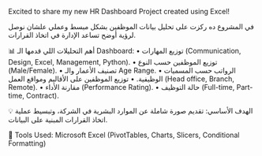 Excited to share my new HR Dashboard Project created using Excel!

في المشروع ده ركزت على تحليل بيانات الموظفين بشكل مبسط وعملي علشان نوصل لرؤية أوضح تساعد الإدارة في اتخاذ القرارات.

📊 أهم التحليلات اللي قدمها الـ Dashboard:
 • توزيع المهارات (Communication, Design, Excel, Management, Python).
 • توزيع الموظفين حسب النوع (Male/Female).
 • تصنيف الأعمار والـ Age Range.
 • الرواتب حسب المسميات الوظيفية.
 • توزيع الموظفين على الأقاليم ومواقع العمل (Head office, Branch, Remote).
 • مقارنة الأداء (Performance Rating).
 • حالة التوظيف (Full-time, Part-time, Contract).

💡 الهدف الأساسي:
تقديم صورة شاملة عن الموارد البشرية في الشركة، وتبسيط عملية اتخاذ القرارات المبنية على البيانات.

🔧 Tools Used: Microsoft Excel (PivotTables, Charts, Slicers, Conditional Formatting)

